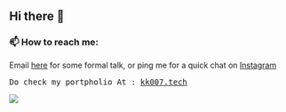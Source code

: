 ## Hi there 👋

### 📫 How to reach me:

<p>Email <a href="mailto:kevalnavadiya39@gmail.com">here</a> for some formal talk, or ping me for a quick chat on <a href="https://www.instagram.com/ig_kk007" target="_blank">Instagram</a>
</p>
<pre>Do check my portpholio At : <a href="http://kk007.tech/" target="_blank">kk007.tech</a></pre>
<img src='https://github-readme-stats.vercel.app/api?username=kk-007&&show_icons=true&title_color=000000&icon_color=000000&text_color=000000&bg_color=ffffff'/>
<!--
**kk-007/kk-007** is a ✨ _special_ ✨ repository because its `README.md` (this file) appears on your GitHub profile.

Here are some ideas to get you started:

- 🔭 I’m currently working on ...
- 🌱 I’m currently learning ...
- 👯 I’m looking to collaborate on ...
- 🤔 I’m looking for help with ...
- 💬 Ask me about ...
- 📫 How to reach me: ...
- 😄 Pronouns: ...
- ⚡ Fun fact: ...
  -->
